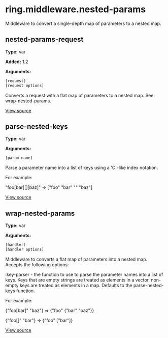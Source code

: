 # ring.middleware.nested-params


Middleware to convert a single-depth map of parameters to a nested map.


## nested-params-request
**Type:** var

**Added:** 1.2


**Arguments:**
```clojure
[request]
[request options]
```
Converts a request with a flat map of parameters to a nested map.
See: wrap-nested-params.

[View source](http://github.com/ring-clojure/ring/blob/1.8.1/ring-core/src/ring/middleware/nested_params.clj#L58)
## parse-nested-keys
**Type:** var



**Arguments:**
```clojure
[param-name]
```
Parse a parameter name into a list of keys using a 'C'-like index
notation.

For example:

  "foo[bar][][baz]"
  => ["foo" "bar" "" "baz"]

[View source](http://github.com/ring-clojure/ring/blob/1.8.1/ring-core/src/ring/middleware/nested_params.clj#L5)
## wrap-nested-params
**Type:** var



**Arguments:**
```clojure
[handler]
[handler options]
```
Middleware to converts a flat map of parameters into a nested map.
Accepts the following options:

:key-parser - the function to use to parse the parameter names into a list
              of keys. Keys that are empty strings are treated as elements in
              a vector, non-empty keys are treated as elements in a map.
              Defaults to the parse-nested-keys function.

For example:

  {"foo[bar]" "baz"}
  => {"foo" {"bar" "baz"}}

  {"foo[]" "bar"}
  => {"foo" ["bar"]}

[View source](http://github.com/ring-clojure/ring/blob/1.8.1/ring-core/src/ring/middleware/nested_params.clj#L68)